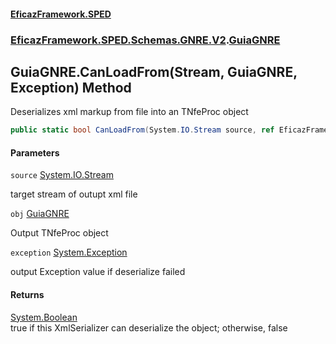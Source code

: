 #### [EficazFramework.SPED](EficazFrameworkSPED.md 'EficazFramework SPED')
### [EficazFramework.SPED.Schemas.GNRE.V2](EficazFramework.SPED.Schemas.GNRE.V2.md 'EficazFramework.SPED.Schemas.GNRE.V2').[GuiaGNRE](EficazFramework.SPED.Schemas.GNRE.V2/GuiaGNRE.md 'EficazFramework.SPED.Schemas.GNRE.V2.GuiaGNRE')

## GuiaGNRE.CanLoadFrom(Stream, GuiaGNRE, Exception) Method

Deserializes xml markup from file into an TNfeProc object

```csharp
public static bool CanLoadFrom(System.IO.Stream source, ref EficazFramework.SPED.Schemas.GNRE.V2.GuiaGNRE obj, ref System.Exception exception);
```
#### Parameters

<a name='EficazFramework.SPED.Schemas.GNRE.V2.GuiaGNRE.CanLoadFrom(System.IO.Stream,EficazFramework.SPED.Schemas.GNRE.V2.GuiaGNRE,System.Exception).source'></a>

`source` [System.IO.Stream](https://docs.microsoft.com/en-us/dotnet/api/System.IO.Stream 'System.IO.Stream')

target stream of outupt xml file

<a name='EficazFramework.SPED.Schemas.GNRE.V2.GuiaGNRE.CanLoadFrom(System.IO.Stream,EficazFramework.SPED.Schemas.GNRE.V2.GuiaGNRE,System.Exception).obj'></a>

`obj` [GuiaGNRE](EficazFramework.SPED.Schemas.GNRE.V2/GuiaGNRE.md 'EficazFramework.SPED.Schemas.GNRE.V2.GuiaGNRE')

Output TNfeProc object

<a name='EficazFramework.SPED.Schemas.GNRE.V2.GuiaGNRE.CanLoadFrom(System.IO.Stream,EficazFramework.SPED.Schemas.GNRE.V2.GuiaGNRE,System.Exception).exception'></a>

`exception` [System.Exception](https://docs.microsoft.com/en-us/dotnet/api/System.Exception 'System.Exception')

output Exception value if deserialize failed

#### Returns
[System.Boolean](https://docs.microsoft.com/en-us/dotnet/api/System.Boolean 'System.Boolean')  
true if this XmlSerializer can deserialize the object; otherwise, false